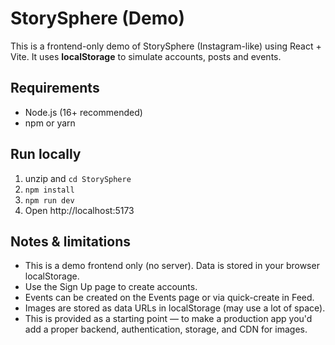 # StorySphere (Demo)

This is a frontend-only demo of StorySphere (Instagram-like) using React + Vite.
It uses **localStorage** to simulate accounts, posts and events.

## Requirements
- Node.js (16+ recommended)
- npm or yarn

## Run locally
1. unzip and `cd StorySphere`
2. `npm install`
3. `npm run dev`
4. Open http://localhost:5173

## Notes & limitations
- This is a demo frontend only (no server). Data is stored in your browser localStorage.
- Use the Sign Up page to create accounts.
- Events can be created on the Events page or via quick-create in Feed.
- Images are stored as data URLs in localStorage (may use a lot of space).
- This is provided as a starting point — to make a production app you'd add a proper backend, authentication, storage, and CDN for images.
